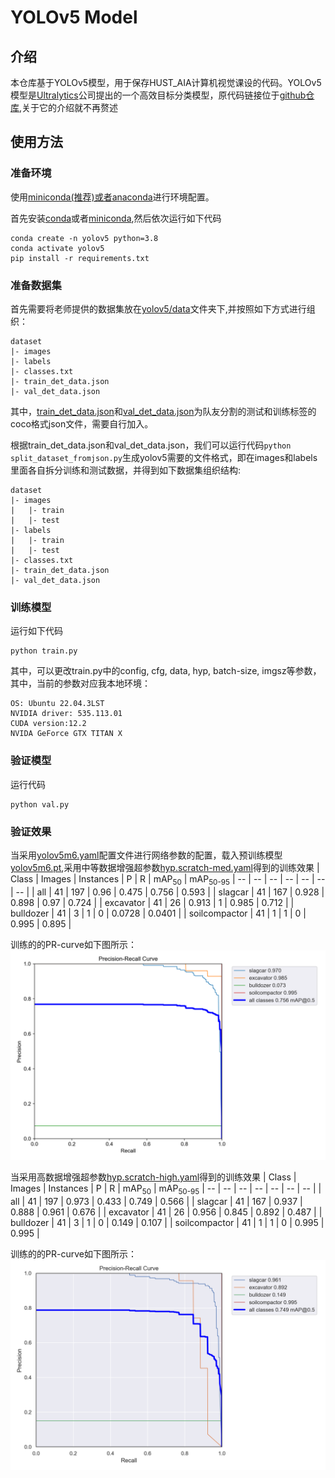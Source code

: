 # YOLOv5 Model
## 介绍
本仓库基于YOLOv5模型，用于保存HUST_AIA计算机视觉课设的代码。YOLOv5模型是[Ultralytics](https://www.ultralytics.com/)公司提出的一个高效目标分类模型，原代码链接位于[github仓库](https://github.com/ultralytics/yolov5),关于它的介绍就不再赘述
## 使用方法
### 准备环境
使用[miniconda(推荐)或者anaconda](https://docs.conda.io/projects/conda/en/stable/user-guide/install/download.html#anaconda-or-miniconda)进行环境配置。

首先安装[conda](https://www.anaconda.com/download/)或者[miniconda](https://docs.conda.io/en/latest/miniconda.html),然后依次运行如下代码
```
conda create -n yolov5 python=3.8
conda activate yolov5
pip install -r requirements.txt
```
### 准备数据集
首先需要将老师提供的数据集放在[yolov5/data](data/)文件夹下,并按照如下方式进行组织：
```
dataset
|- images
|- labels
|- classes.txt
|- train_det_data.json
|- val_det_data.json
```
其中，[train_det_data.json](../retinanet/Dataset/annotations/train_det_data.json)和[val_det_data.json](../retinanet/Dataset/annotations/val_det_data.json)为队友分割的测试和训练标签的coco格式json文件，需要自行加入。

根据train_det_data.json和val_det_data.json，我们可以运行代码`python split_dataset_fromjson.py`生成yolov5需要的文件格式，即在images和labels里面各自拆分训练和测试数据，并得到如下数据集组织结构:
```
dataset
|- images
|   |- train
|   |- test
|- labels
|   |- train
|   |- test
|- classes.txt
|- train_det_data.json
|- val_det_data.json
```
### 训练模型
运行如下代码
```
python train.py
```
其中，可以更改train.py中的config, cfg, data, hyp, batch-size, imgsz等参数，其中，当前的参数对应我本地环境：
```
OS: Ubuntu 22.04.3LST
NVIDIA driver: 535.113.01
CUDA version:12.2
NVIDA GeForce GTX TITAN X
```
### 验证模型
运行代码
```
python val.py
```
### 验证效果
当采用[yolov5m6.yaml](models/hub/yolov5m6.yaml)配置文件进行网络参数的配置，载入预训练模型[yolov5m6.pt](https://github.com/ultralytics/yolov5/releases/download/v7.0/yolov5m6.pt),采用中等数据增强超参数[hyp.scratch-med.yaml](data/hyps/hyp.scratch-med.yaml)得到的训练效果
| Class | Images | Instances | P | R | mAP<sub>50</sub> | mAP<sub>50-95</sub> 
| -- | -- | -- | -- | -- | -- | -- |
| all | 41 | 197 | 0.96 | 0.475 | 0.756 | 0.593 |
| slagcar | 41 | 167 | 0.928 | 0.898 | 0.97 | 0.724 |
| excavator | 41 | 26 | 0.913 | 1 | 0.985 | 0.712 |
| bulldozer | 41 | 3 | 1 | 0 | 0.0728 | 0.0401 |
| soilcompactor | 41 | 1 | 1 | 0 | 0.995 | 0.895 |

训练的的PR-curve如下图所示：
![pr-curve](runs/val/exp/PR_curve.png)

当采用高数据增强超参数[hyp.scratch-high.yaml](data/hyps/hyp.scratch-high.yaml)得到的训练效果
| Class | Images | Instances | P | R | mAP<sub>50</sub> | mAP<sub>50-95</sub> 
| -- | -- | -- | -- | -- | -- | -- |
| all | 41 | 197 | 0.973 | 0.433 | 0.749 | 0.566 |
| slagcar | 41 | 167 | 0.937 | 0.888 | 0.961 | 0.676 |
| excavator | 41 | 26 | 0.956 | 0.845 | 0.892 | 0.487 |
| bulldozer | 41 | 3 | 1 | 0 | 0.149 | 0.107 |
| soilcompactor | 41 | 1 | 1 | 0 | 0.995 | 0.995 |

训练的的PR-curve如下图所示：
![pr-curve](runs/val/exp4/PR_curve.png)